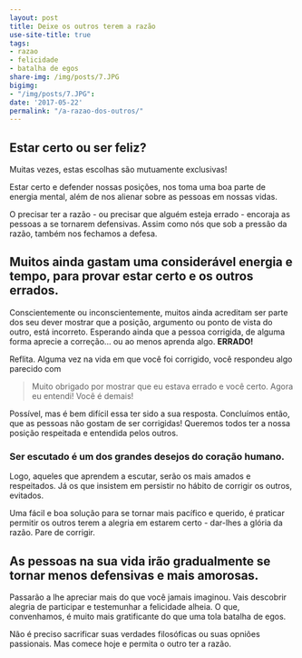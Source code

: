 ```yaml
---
layout: post
title: Deixe os outros terem a razão
use-site-title: true
tags:
- razao
- felicidade
- batalha de egos
share-img: /img/posts/7.JPG
bigimg:
- "/img/posts/7.JPG": 
date: '2017-05-22'
permalink: "/a-razao-dos-outros/"
---
```


## Estar certo ou ser feliz?

Muitas vezes, estas escolhas são mutuamente exclusivas!

Estar certo e defender nossas posições, nos toma uma boa parte de energia mental, além de nos alienar sobre as pessoas em nossas vidas. 

O precisar ter a razão - ou precisar que alguém esteja errado - encoraja as pessoas a se tornarem defensivas. Assim como nós que sob a pressão da razão, também nos fechamos a defesa.

## Muitos ainda gastam uma considerável energia e tempo, para provar estar certo e os outros errados.

Conscientemente  ou inconscientemente, muitos ainda acreditam ser parte dos seu dever mostrar que a posição, argumento ou ponto de vista do outro, está incorreto. Esperando ainda que a pessoa corrigida, de alguma forma aprecie a correção... ou ao menos aprenda algo. **ERRADO!**

Reflita. Alguma vez na vida em que você foi corrigido, você respondeu algo parecido com

> Muito obrigado por mostrar que eu estava errado e você certo. Agora eu entendi! Você é demais!

Possível, mas é bem difícil essa ter sido a sua resposta. Concluímos então, que as pessoas não gostam de ser corrigidas! Queremos todos ter a nossa posição respeitada e entendida pelos outros.

### Ser escutado é um dos grandes desejos do coração humano.

Logo, aqueles que aprendem a escutar, serão os mais amados e respeitados. Já os que insistem em persistir no hábito de corrigir os outros, evitados.

Uma fácil e boa solução para se tornar mais pacífico e querido, é praticar permitir os outros terem a alegria em estarem certo - dar-lhes a glória da razão. Pare de corrigir.

## As pessoas na sua vida irão gradualmente se tornar menos defensivas e mais amorosas.

Passarão a lhe apreciar mais do que você jamais imaginou. Vais descobrir alegria de participar e testemunhar a felicidade alheia. O que, convenhamos, é muito mais gratificante do que uma tola batalha de egos.

Não é preciso sacrificar suas verdades filosóficas ou suas opniões passionais. Mas comece hoje e permita o outro ter a razão.
